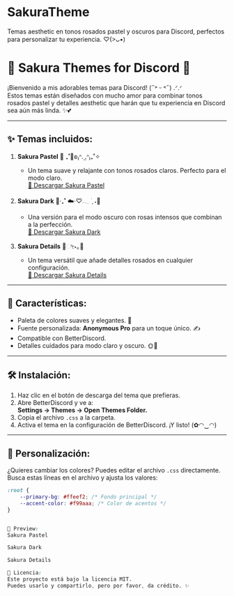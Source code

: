 # SakuraTheme
Temas aesthetic en tonos rosados pastel y oscuros para Discord, perfectos para personalizar tu experiencia. ♡(>ᴗ•)

# 🌸 Sakura Themes for Discord 🌸

¡Bienvenido a mis adorables temas para Discord! (˶˃ ᵕ ˂˶) .ᐟ.ᐟ\
Estos temas están diseñados con mucho amor para combinar tonos rosados pastel y detalles aesthetic que harán que tu experiencia en Discord sea aún más linda. ✨💕

---

## ✨ Temas incluidos:
1. **Sakura Pastel** 🌸 ₊˚💐ʚ₍ᐢ. ̫.ᐢ₎₊˚✧
   - Un tema suave y relajante con tonos rosados claros. Perfecto para el modo claro.  
   [🔽 Descargar Sakura Pastel](./Sakura%20Pastel/sakura-pastel.css)

2. **Sakura Dark** 🌙‧₊˚ ☁️⋅♡𓂃 ࣪ ִֶ ˖🎐
   - Una versión para el modo oscuro con rosas intensos que combinan a la perfección.  
   [🔽 Descargar Sakura Dark](./Sakura%20Dark/sakura-dark.css)

3. **Sakura Details** 🎀ೀ⋆｡🌷
   - Un tema versátil que añade detalles rosados en cualquier configuración.  
   [🔽 Descargar Sakura Details](./Sakura%20Details/sakura-details.css)

---

## 🌟 Características:
- Paleta de colores suaves y elegantes. 🎨
- Fuente personalizada: **Anonymous Pro** para un toque único. ✍️
- Compatible con BetterDiscord.
- Detalles cuidados para modo claro y oscuro. 🌞🌙

---

## 🛠️ Instalación:
1. Haz clic en el botón de descarga del tema que prefieras.  
2. Abre BetterDiscord y ve a:\
   **Settings → Themes → Open Themes Folder.**
3. Copia el archivo `.css` a la carpeta.
4. Activa el tema en la configuración de BetterDiscord. ¡Y listo! (✿◠‿◠)

---

## 🎨 Personalización:
¿Quieres cambiar los colores? Puedes editar el archivo `.css` directamente.  
Busca estas líneas en el archivo y ajusta los valores:

```css
:root {
    --primary-bg: #ffeef2; /* Fondo principal */
    --accent-color: #f99aaa; /* Color de acentos */
}


🌸 Preview:
Sakura Pastel

Sakura Dark

Sakura Details

📜 Licencia:
Este proyecto está bajo la licencia MIT.
Puedes usarlo y compartirlo, pero por favor, da crédito. ✨

